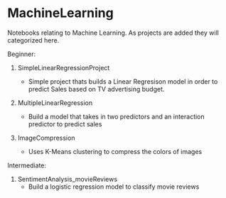 # MachineLearning
Notebooks relating to Machine Learning. As projects are added they will categorized here.

Beginner:

1. SimpleLinearRegressionProject
    -  Simple project thats builds a Linear Regresison model in order to predict Sales based on TV advertising budget.
  
2. MultipleLinearRegression
    - Build a model that takes in two predictors and an interaction predictor to predict sales
  
3. ImageCompression
    - Uses K-Means clustering to compress the colors of images


Intermediate:

1. SentimentAnalysis_movieReviews
    - Build a logistic regression model to classify movie reviews
